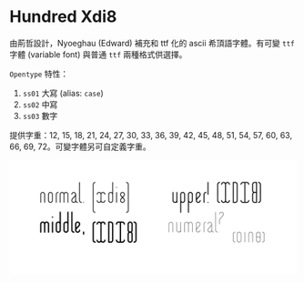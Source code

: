# Hundred Xdi8

由荊哲設計，Nyoeghau (Edward) 補充和 ttf 化的 ascii 希頂語字體。有可變 `ttf` 字體 (variable font) 與普通 `ttf` 兩種格式供選擇。

`Opentype` 特性：

1. `ss01` 大寫 (alias: `case`)
2. `ss02` 中寫
3. `ss03` 數字

提供字重：12, 15, 18, 21, 24, 27, 30, 33, 36, 39, 42, 45, 48, 51, 54, 57, 60, 63, 66, 69, 72。可變字體另可自定義字重。

![Sample](case_sample.png)
